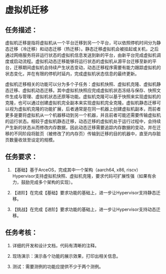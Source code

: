 # 虚拟机迁移

## 任务描述：

虚拟机迁移是指将虚拟机从一个平台迁移到另一个平台，可以依照停机时间分为静态迁移（冷迁移）和动态迁移（热迁移）。静态迁移虚拟机会被挂起或关机，之后通过网络服务将非运行状态的虚拟机信息发送到新的平台，由新平台完成虚拟机调度或启动流程。虚拟机动态迁移能够将运行状态的虚拟机从源平台迁移至新的平台，迁移期间虚拟机会持续产生状态变动，动态迁移程序需要有能力跟踪虚拟机的状态变化，并在有限的停机时延内，完成虚拟机状态信息的最终更新。

虚拟机迁移相关的功能可以分为多个子任务：虚拟机快照、虚拟机克隆、虚拟机静态迁移、虚拟机动态迁移。其中虚拟机快照应完成虚拟机状态冻结与保存、快照文件生成与管理、虚拟机状态还原等功能。虚拟机克隆可以基于快照来实现虚拟机的克隆，也可以通过创建虚拟机完全副本来实现虚拟机完全克隆。虚拟机静态迁移可以视为虚拟机克隆的功能扩展，后者通常是在同一机器上创建虚拟机副本，而前者更多是要将虚拟机从一个机器移动到另一个机器，并且前者可能还需要传输虚拟机的运行状态。相较于虚拟机静态迁移，动态迁移的虚拟机处于运行过程中，会持续产生新的状态从而修改内存数据，因此动态迁移需要追踪内存数据的变动，并在迁移的不同阶段将脏页（被修改了的内存页）传输到迁移的目的机器中，直至内存脏页数量收敛至设定的规模。

## 任务要求：

1. 【基础】基于ArceOS，完成其中一个架构（aarch64, x86, riscv）Hypervisor支持虚拟机快照、虚拟机克隆，要求代码可扩展性强（如果有余力，鼓励完成多个架构的实现）。

2. 【进阶】在完成【基础】要求功能的基础上，进一步让Hypervisor支持静态迁移。

3. 【挑战】在完成【进阶】要求功能的基础上，进一步让Hypervisor支持动态迁移。

## 任务考核：

1. 详细的开发和设计文档，代码有清晰的注释。

2. 现场演示：演示各个功能的展示效果，打印出相关信息。

3. 测试：需要测例的功能应提供不少于两个测例。

